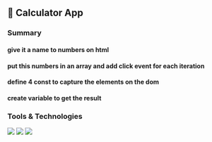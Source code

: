 <h2>
  🚀 Calculator App
</h2> 
<h4></h4>
<h3>Summary</h3>
<h4>give it a name to numbers on html</h4>
<h4>put this numbers in an array and add click event for each iteration </h4>
<h4>define 4 const to capture the elements on the dom</h4>
<h4>create variable to get the result</h4>


<h3>Tools & Technologies</h3>
<p>
  <img src="https://img.shields.io/badge/HTML5-E34F26?style=for-the-badge&logo=html5&logoColor=white">
  <img src="https://img.shields.io/badge/CSS3-1572B6?style=for-the-badge&logo=css3&logoColor=white">
  <img src="https://img.shields.io/badge/JavaScript-F7DF1E?style=for-the-badge&logo=javascript&logoColor=black">
</p>
